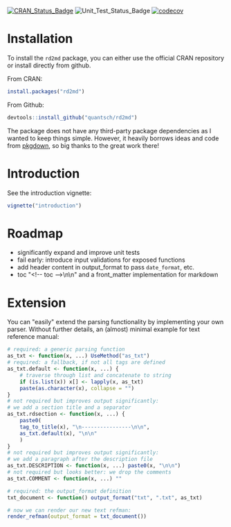 [![CRAN_Status_Badge](http://www.r-pkg.org/badges/version/rd2md)](https://cran.r-project.org/package=rd2md)
![Unit_Test_Status_Badge](https://github.com/quantsch/rd2md/actions/workflows/r-cmd-check.yaml/badge.svg?branch=master)
[![codecov](https://codecov.io/gh/quantsch/rd2md/graph/badge.svg?token=0ZHTXDYG3T)](https://codecov.io/gh/quantsch/rd2md)


# Installation

To install the `rd2md` package, you can either use the official CRAN repository
or install directly from github.

From CRAN:

```r
install.packages("rd2md")
```

From Github:

```r
devtools::install_github("quantsch/rd2md")
```

The package does not have any third-party package dependencies as I wanted
to keep things simple. However, it heavily borrows ideas and code from
[pkgdown](https://github.com/r-lib/pkgdown), so big thanks to the great
work there!

# Introduction

See the introduction vignette:

```r
vignette("introduction")
```


# Roadmap

* significantly expand and improve unit tests
* fail early: introduce input validations for exposed functions
* add header content in output_format to pass `date_format`, etc.
* toc "<\!-- toc -->\n\n" and a front_matter implementation for markdown

# Extension

You can "easily" extend the parsing functionality by implementing your own
parser. Without further details, an (almost) minimal example for text reference
manual:

```r
# required: a generic parsing function
as_txt <- function(x, ...) UseMethod("as_txt")
# required: a fallback, if not all tags are defined
as_txt.default <- function(x, ...) {
    # traverse through list and concatenate to string
    if (is.list(x)) x[] <- lapply(x, as_txt)
    paste(as.character(x), collapse = "")
}
# not required but improves output significantly:
# we add a section title and a separator
as_txt.rdsection <- function(x, ...) {
    paste0(
    tag_to_title(x), "\n----------------\n\n",
    as_txt.default(x), "\n\n"
    )
}
# not required but improves output significantly:
# we add a paragraph after the description file
as_txt.DESCRIPTION <- function(x, ...) paste0(x, "\n\n")
# not required but looks better: we drop the comments
as_txt.COMMENT <- function(x, ...) ""

# required: the output_format definition
txt_document <- function() output_format("txt", ".txt", as_txt)

# now we can render our new text refman:
render_refman(output_format = txt_document())
```
